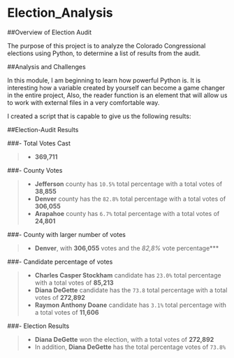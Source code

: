 # Election_Analysis


##Overview of Election Audit

The purpose of this project is to analyze the Colorado Congressional elections using Python, to determine a list of results from the audit. 

##Analysis and Challenges

In this module, I am beginning to learn how powerful Python is. It is interesting how a variable created by yourself can become a game changer in the entire project, Also, the reader function is an element that will allow us to work with external files in a very comfortable way.

I created a script that is capable to give us the following results:

##Election-Audit Results

###- Total Votes Cast

> - **369,711**

###- County Votes
    
> - **Jefferson** county has `10.5%` total percentage with a total votes of **38,855**
> - **Denver** county has the `82.8%` total percentage with a total votes of **306,055**
> - **Arapahoe** county has `6.7%` total percentage with a total votes of **24,801**

###- County with larger number of votes

> - **Denver**, with **306,055** votes and the *82,8%* vote percentage***

###- Candidate percentage of votes

> - **Charles Casper Stockham** candidate has `23.0%` total percentage with a total votes of **85,213**
> - **Diana DeGette** candidate has the `73.8` total percentage with a total votes of **272,892**
> - **Raymon Anthony Doane** candidate has `3.1%` total percentage with a total votes of **11,606**

###- Election Results

> - **Diana DeGette** won the election, with a total votes of **272,892**
> - In addition, **Diana DeGette** has the total percentage votes of `73.8%`  
